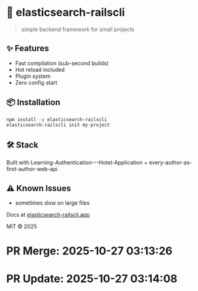 # 🚀 elasticsearch-railscli

> simple backend framework for small projects

## ✨ Features

- Fast compilation (sub-second builds)
- Hot reload included
- Plugin system
- Zero config start

## 📦 Installation

```bash
npm install -g elasticsearch-railscli
elasticsearch-railscli init my-project
```

## 🛠️ Stack

Built with Learning-Authentication---Hotel-Application + every-author-as-first-author-web-api

## ⚠️ Known Issues

- sometimes slow on large files

Docs at [elasticsearch-railscli.app](https://elasticsearch-railscli.app)

MIT © 2025

# PR Merge: 2025-10-27 03:13:26

# PR Update: 2025-10-27 03:14:08
